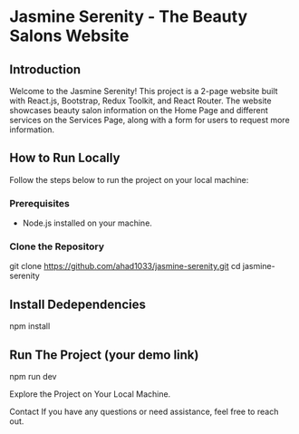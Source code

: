 # Jasmine Serenity - The Beauty Salons Website

## Introduction

Welcome to the Jasmine Serenity! This project is a 2-page website built with React.js, Bootstrap, Redux Toolkit, and React Router. The website showcases beauty salon information on the Home Page and different services on the Services Page, along with a form for users to request more information.

## How to Run Locally

Follow the steps below to run the project on your local machine:

### Prerequisites

- Node.js installed on your machine.

### Clone the Repository

git clone https://github.com/ahad1033/jasmine-serenity.git
cd jasmine-serenity

## Install Dedependencies
 
npm install

## Run The Project (your demo link)

npm run dev

Explore the Project on Your Local Machine.

Contact
If you have any questions or need assistance, feel free to reach out.
